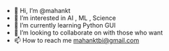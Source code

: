 - 👋 Hi, I’m @mahankt
- 👀 I’m interested in AI , ML , Science
- 🌱 I’m currently learning Python GUI
- 💞️ I’m looking to collaborate on with those who want
- 📫 How to reach me mahanktbi@gmail.com

<!---
mahankt/mahankt is a ✨ special ✨ repository because its `README.md` (this file) appears on your GitHub profile.
You can click the Preview link to take a look at your changes.
--->
